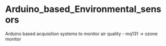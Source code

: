 # Arduino_based_Environmental_sensors
Arduino based acquisition systems to monitor air quality - 
mq131 -> ozone monitor
